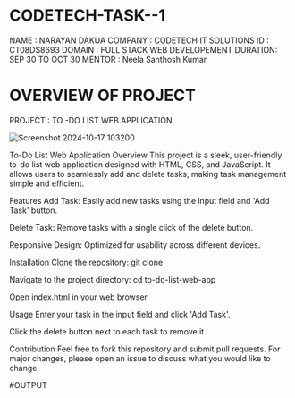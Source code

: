 # CODETECH-TASK--1
NAME : NARAYAN DAKUA
COMPANY : CODETECH IT SOLUTIONS 
ID : CT08DS8693
DOMAIN : FULL STACK WEB DEVELOPEMENT 
DURATION: SEP 30 TO OCT 30
MENTOR : Neela Santhosh Kumar 


# OVERVIEW OF PROJECT 
PROJECT : TO -DO LIST WEB APPLICATION

![Screenshot 2024-10-17 103200](https://github.com/user-attachments/assets/c1cf881b-ed9c-4b63-b44c-c06023d51382)



To-Do List Web Application
Overview
This project is a sleek, user-friendly to-do list web application designed with HTML, CSS, and JavaScript. It allows users to seamlessly add and delete tasks, making task management simple and efficient.

Features
Add Task: Easily add new tasks using the input field and 'Add Task' button.

Delete Task: Remove tasks with a single click of the delete button.

Responsive Design: Optimized for usability across different devices.

Installation
Clone the repository: git clone <repository-url>

Navigate to the project directory: cd to-do-list-web-app

Open index.html in your web browser.

Usage
Enter your task in the input field and click 'Add Task'.

Click the delete button next to each task to remove it.

Contribution
Feel free to fork this repository and submit pull requests. For major changes, please open an issue to discuss what you would like to change.



#OUTPUT 


